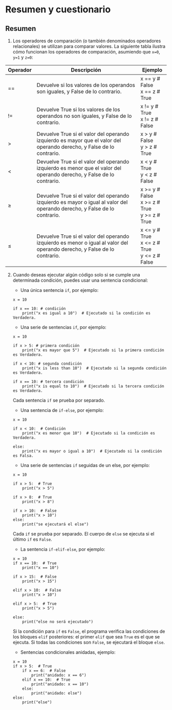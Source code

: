 # Resumen y cuestionario

## Resumen

1. Los operadores de comparación (o también denominados operadores relacionales) se utilizan para comparar valores. La siguiente tabla ilustra cómo funcionan los operadores de comparación, asumiendo que `x=0`, `y=1` y `z=0`:

|Operador |	Descripción |Ejemplo|
|----------|----------|----------|
|== 	|Devuelve si los valores de los operandos son iguales, y False de lo contrario.| x == y  # False <br> x == z  # True|
|!= 	|Devuelve True si los valores de los operandos no son iguales, y False de lo contrario.|x != y  # True <br> x != z  # False|
|> 	    |Devuelve True si el valor del operando izquierdo es mayor que el valor del operando derecho, y False de lo contrario.|x > y  # False <br> y > z  # True|
|< 	    | Devuelve True si el valor del operando izquierdo es menor que el valor del operando derecho, y False de lo contrario.| x < y  # True <br> y < z  # False |
|≥ 	    | Devuelve True si el valor del operando izquierdo es mayor o igual al valor del operando derecho, y False de lo contrario.| x >= y  # False <br> x >= z  # True <br> y >= z  # True|
|≤ 	    | Devuelve True si el valor del operando izquierdo es menor o igual al valor del operando derecho, y False de lo contrario. | x <= y  # True <br> x <= z  # True <br> y <= z  # False |

2. Cuando deseas ejecutar algún código solo si se cumple una determinada condición, puedes usar una sentencia condicional:

    * Una única sentencia `if`, por ejemplo:

    ```
    x = 10

    if x == 10: # condición
        print("x es igual a 10")  # Ejecutado si la condición es Verdadera.
    ```

    * Una serie de sentencias `if`, por ejemplo:

    ```
    x = 10

    if x > 5: # primera condición
        print("x es mayor que 5")  # Ejecutado si la primera condición es Verdadera.

    if x < 10: # segunda condición
        print("x is less than 10")  # Ejecutado si la segunda condición es Verdadera.

    if x == 10: # tercera condición
        print("x is equal to 10")  # Ejecutado si la tercera condición es Verdadera.
    ```        

    Cada sentencia `if` se prueba por separado.

    * Una sentencia de `if-else`, por ejemplo:

    ```
    x = 10

    if x < 10:  # Condición
        print("x es menor que 10")  # Ejecutado si la condición es Verdadera.

    else:
        print("x es mayor o igual a 10")  # Ejecutado si la condición es Falsa.
    ```

    * Una serie de sentencias `if` seguidas de un else, por ejemplo:

    ```
    x = 10

    if x > 5:  # True
        print("x > 5")

    if x > 8:  # True
        print("x > 8")

    if x > 10:  # False
        print("x > 10")
    else:
        print("se ejecutará el else")
    ```

    Cada `if` se prueba por separado. El cuerpo de `else` se ejecuta si el último `if` es `False`.
    
    * La sentencia `if-elif-else`, por ejemplo:

    ```
    x = 10
    if x == 10:  # True
        print("x == 10")

    if x > 15:  # False
        print("x > 15")

    elif x > 10:  # False
        print("x > 10")

    elif x > 5:  # True
        print("x > 5")

    else:
        print("else no será ejecutado")
    ```

    Si la condición para `if` es `False`, el programa verifica las condiciones de los bloques `elif` posteriores: el primer `elif` que sea `True` es el que se ejecuta. Si todas las condiciones son `False`, se ejecutará el bloque `else`.
    
    * Sentencias condicionales anidadas, ejemplo:

    ```
    x = 10
    if x > 5:  # True
        if x == 6:  # False
            print("anidado: x == 6")
        elif x == 10:  # True
            print("anidado: x == 10")
        else:
            print("anidado: else")
    else:
        print("else")
    ```

